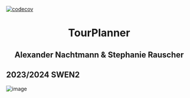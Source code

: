 [![codecov](https://codecov.io/gh/ANcpLua/TourPlanner/branch/main/graph/badge.svg?token=K98GGSWRIE)](https://codecov.io/gh/ANcpLua/TourPlanner)

<h1 align="center">TourPlanner</h1>
<h2 align="center">Alexander Nachtmann & Stephanie Rauscher</h2>

<h2> 2023/2024 SWEN2</h2>

![image](https://github.com/ANcpLua/TourPlanner/assets/124206820/05bedfb4-ee7e-4e96-9f6a-ef97436c16c6)
